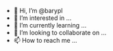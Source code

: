 - 👋 Hi, I’m @barypl
- 👀 I’m interested in ...
- 🌱 I’m currently learning ...
- 💞️ I’m looking to collaborate on ...
- 📫 How to reach me ...

<!---
barypl/barypl is a ✨ special ✨ repository because its `README.md` (this file) appears on your GitHub profile.
You can click the Preview link to take a look at your changes.
--->
